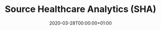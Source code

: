 ---
title: "Source Healthcare Analytics (SHA)"
subtitle: ""
summary: ""
owner:
    organisation: "AbbVie"
    lead: "Weihua Gao"
    alternate: "Shivaji Manthena "
country: "USA"
type: "Insurance claims"
omop: "TBC"
dbms: "Unknown"
patient_count: ""
has_covid: "N"
first_time: "Yes"
data_history: ""
references: [""]

authors: 
    - "Weihua Gao"
tags: []
categories: ["dataset"]
date: 2020-03-28T00:00:00+01:00
lastmod: 2020-03-28T00:00:00+01:00
featured: false
draft: true

links:
    - icon: globe
      icon_pack: fas
      name: More information
      url: ""
image:
      placement: 1
      caption: ""
      focal_point: ""
      preview_only: false
      alt_text: ""
projects: []
---